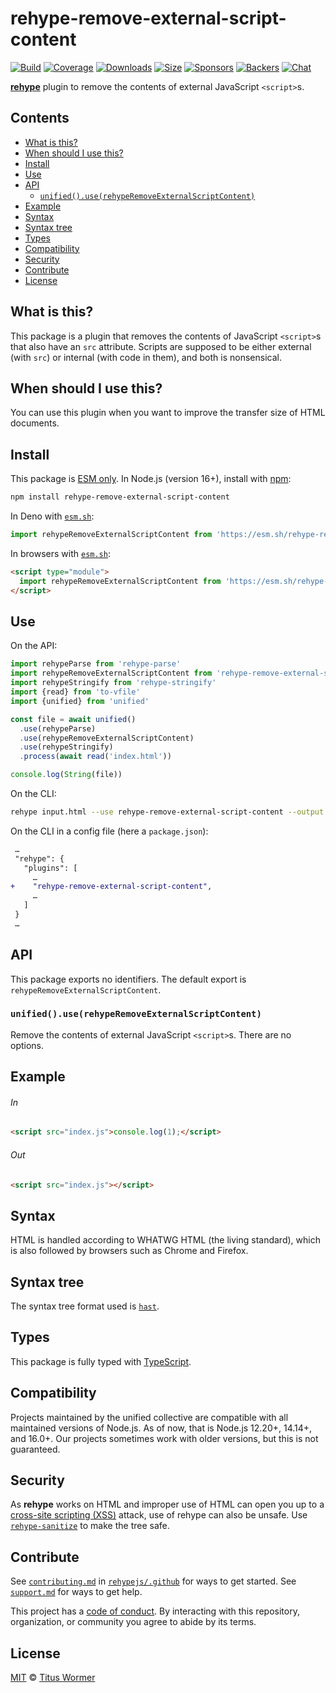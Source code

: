 <!--This file is generated-->

# rehype-remove-external-script-content

[![Build][build-badge]][build]
[![Coverage][coverage-badge]][coverage]
[![Downloads][downloads-badge]][downloads]
[![Size][size-badge]][size]
[![Sponsors][funding-sponsors-badge]][funding]
[![Backers][funding-backers-badge]][funding]
[![Chat][chat-badge]][chat]

**[rehype][]** plugin to remove the contents of external JavaScript `<script>`s.

## Contents

*   [What is this?](#what-is-this)
*   [When should I use this?](#when-should-i-use-this)
*   [Install](#install)
*   [Use](#use)
*   [API](#api)
    *   [`unified().use(rehypeRemoveExternalScriptContent)`](#unifieduserehyperemoveexternalscriptcontent)
*   [Example](#example)
*   [Syntax](#syntax)
*   [Syntax tree](#syntax-tree)
*   [Types](#types)
*   [Compatibility](#compatibility)
*   [Security](#security)
*   [Contribute](#contribute)
*   [License](#license)

## What is this?

This package is a plugin that removes the contents of JavaScript `<script>`s
that also have an `src` attribute.
Scripts are supposed to be either external (with `src`) or internal (with
code in them), and both is nonsensical.

## When should I use this?

You can use this plugin when you want to improve the transfer size of HTML
documents.

## Install

This package is [ESM only][esm].
In Node.js (version 16+), install with [npm][]:

```sh
npm install rehype-remove-external-script-content
```

In Deno with [`esm.sh`][esm-sh]:

```js
import rehypeRemoveExternalScriptContent from 'https://esm.sh/rehype-remove-external-script-content@3'
```

In browsers with [`esm.sh`][esm-sh]:

```html
<script type="module">
  import rehypeRemoveExternalScriptContent from 'https://esm.sh/rehype-remove-external-script-content@3?bundle'
</script>
```

## Use

On the API:

```js
import rehypeParse from 'rehype-parse'
import rehypeRemoveExternalScriptContent from 'rehype-remove-external-script-content'
import rehypeStringify from 'rehype-stringify'
import {read} from 'to-vfile'
import {unified} from 'unified'

const file = await unified()
  .use(rehypeParse)
  .use(rehypeRemoveExternalScriptContent)
  .use(rehypeStringify)
  .process(await read('index.html'))

console.log(String(file))
```

On the CLI:

```sh
rehype input.html --use rehype-remove-external-script-content --output output.html
```

On the CLI in a config file (here a `package.json`):

```diff
 …
 "rehype": {
   "plugins": [
     …
+    "rehype-remove-external-script-content",
     …
   ]
 }
 …
```

## API

This package exports no identifiers.
The default export is `rehypeRemoveExternalScriptContent`.

### `unified().use(rehypeRemoveExternalScriptContent)`

Remove the contents of external JavaScript `<script>`s.
There are no options.

## Example

###### In

```html
<script src="index.js">console.log(1);</script>
```

###### Out

```html
<script src="index.js"></script>
```

## Syntax

HTML is handled according to WHATWG HTML (the living standard), which is also
followed by browsers such as Chrome and Firefox.

## Syntax tree

The syntax tree format used is [`hast`][hast].

## Types

This package is fully typed with [TypeScript][].

## Compatibility

Projects maintained by the unified collective are compatible with all maintained
versions of Node.js.
As of now, that is Node.js 12.20+, 14.14+, and 16.0+.
Our projects sometimes work with older versions, but this is not guaranteed.

## Security

As **rehype** works on HTML and improper use of HTML can open you up to a
[cross-site scripting (XSS)][xss] attack, use of rehype can also be unsafe.
Use [`rehype-sanitize`][rehype-sanitize] to make the tree safe.

## Contribute

See [`contributing.md`][contributing] in [`rehypejs/.github`][health] for ways
to get started.
See [`support.md`][support] for ways to get help.

This project has a [code of conduct][coc].
By interacting with this repository, organization, or community you agree to
abide by its terms.

## License

[MIT][license] © [Titus Wormer][author]

[author]: https://wooorm.com

[build]: https://github.com/rehypejs/rehype-minify/actions

[build-badge]: https://github.com/rehypejs/rehype-minify/workflows/main/badge.svg

[chat]: https://github.com/rehypejs/rehype/discussions

[chat-badge]: https://img.shields.io/badge/chat-discussions-success.svg

[coc]: https://github.com/rehypejs/.github/blob/main/code-of-conduct.md

[contributing]: https://github.com/rehypejs/.github/blob/main/contributing.md

[coverage]: https://codecov.io/github/rehypejs/rehype-minify

[coverage-badge]: https://img.shields.io/codecov/c/github/rehypejs/rehype-minify.svg

[downloads]: https://www.npmjs.com/package/rehype-remove-external-script-content

[downloads-badge]: https://img.shields.io/npm/dm/rehype-remove-external-script-content.svg

[esm]: https://gist.github.com/sindresorhus/a39789f98801d908bbc7ff3ecc99d99c

[esm-sh]: https://esm.sh

[funding]: https://opencollective.com/unified

[funding-backers-badge]: https://opencollective.com/unified/backers/badge.svg

[funding-sponsors-badge]: https://opencollective.com/unified/sponsors/badge.svg

[hast]: https://github.com/syntax-tree/hast

[health]: https://github.com/rehypejs/.github

[license]: https://github.com/rehypejs/rehype-minify/blob/main/license

[npm]: https://docs.npmjs.com/cli/install

[rehype]: https://github.com/rehypejs/rehype

[rehype-sanitize]: https://github.com/rehypejs/rehype-sanitize

[size]: https://bundlephobia.com/result?p=rehype-remove-external-script-content

[size-badge]: https://img.shields.io/bundlephobia/minzip/rehype-remove-external-script-content.svg

[support]: https://github.com/rehypejs/.github/blob/main/support.md

[typescript]: https://www.typescriptlang.org

[xss]: https://en.wikipedia.org/wiki/Cross-site_scripting
